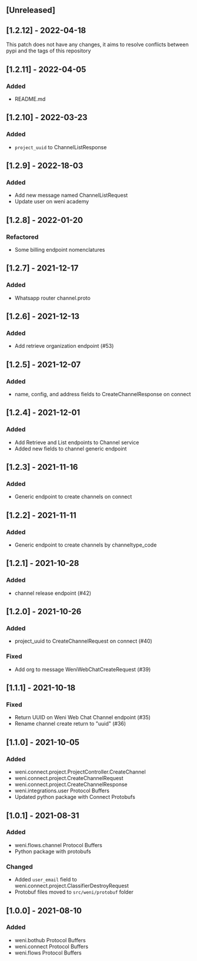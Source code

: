 ## [Unreleased]

## [1.2.12] - 2022-04-18
This patch does not have any changes, it aims to resolve conflicts between pypi and the tags of this repository

## [1.2.11] - 2022-04-05
### Added
- README.md

## [1.2.10] - 2022-03-23
### Added
- `project_uuid` to ChannelListResponse

## [1.2.9] - 2022-18-03
### Added
- Add new message named ChannelListRequest
- Update user on weni academy

## [1.2.8] - 2022-01-20
### Refactored
- Some billing endpoint nomenclatures

## [1.2.7] - 2021-12-17
### Added
- Whatsapp router channel.proto

## [1.2.6] - 2021-12-13
### Added
- Add retrieve organization endpoint (#53)

## [1.2.5] - 2021-12-07
### Added
- name, config, and address fields to CreateChannelResponse on connect

## [1.2.4] - 2021-12-01
### Added
- Add Retrieve and List endpoints to Channel service
- Added new fields to channel generic endpoint

## [1.2.3] - 2021-11-16
### Added
- Generic endpoint to create channels on connect

## [1.2.2] - 2021-11-11
### Added
- Generic endpoint to create channels by channeltype_code

## [1.2.1] - 2021-10-28
### Added
- channel release endpoint (#42)

## [1.2.0] - 2021-10-26
### Added
- project_uuid to CreateChannelRequest on connect (#40)

### Fixed
- Add org to message WeniWebChatCreateRequest (#39)

## [1.1.1] - 2021-10-18
### Fixed
- Return UUID on Weni Web Chat Channel endpoint (#35)
- Rename channel create return to "uuid" (#36)

## [1.1.0] - 2021-10-05
### Added
- weni.connect.project.ProjectController.CreateChannel
- weni.connect.project.CreateChannelRequest
- weni.connect.project.CreateChannelResponse
- weni.integrations.user Protocol Buffers
- Updated python package with Connect Protobufs

## [1.0.1] - 2021-08-31
### Added
- weni.flows.channel Protocol Buffers
- Python package with protobufs

### Changed
- Added `user_email` field to weni.connect.project.ClassifierDestroyRequest 
- Protobuf files moved to `src/weni/protobuf` folder

## [1.0.0] - 2021-08-10
### Added
- weni.bothub Protocol Buffers
- weni.connect Protocol Buffers
- weni.flows Protocol Buffers
